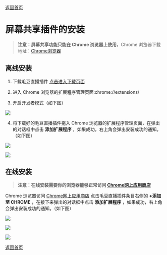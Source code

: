 [返回首页](../../README.md)

# 屏幕共享插件的安装

>**注意：屏幕共享功能只能在 Chrome 浏览器上使用**，Chrome 浏览器下载地址：[Chrome浏览器](http://maodou.io/download)

## 离线安装

1. 下载毛豆直播插件 [点击进入下载页面](https://maodou.io/download)

2. 进入 Chrome 浏览器的扩展程序管理页面:chrome://extensions/

3. 开启开发者模式（如下图）

![](https://of6ygwuso.qnssl.com/docs/quickstart/intro-pluginInstall1.png)

4. 将下载好的毛豆直播插件拖入 Chrome 浏览器的扩展程序管理页面，在弹出的对话框中点击 **添加扩展程序** ，如果成功，右上角会弹出安装成功的通知。（如下图）

![](https://of6ygwuso.qnssl.com/docs/quickstart/intro-pluginInstall2.png)

![](https://of6ygwuso.qnssl.com/docs/quickstart/intro-pluginInstall3.png)

## 在线安装

>**注意：在线安装需要你的浏览器能够正常访问 [Chrome网上应用商店](https://chrome.google.com/webstore/search/%E6%AF%9B%E8%B1%86%E7%9B%B4%E6%92%AD?utm_source=chrome-ntp-icon)**

Chrome 浏览器访问 [Chrome网上应用商店](https://chrome.google.com/webstore/search/%E6%AF%9B%E8%B1%86%E7%9B%B4%E6%92%AD?utm_source=chrome-ntp-icon) 点击毛豆直播插件条目右侧的 **+添加至 CHROME** ，在接下来弹出的对话框中点击 **添加扩展程序** ，如果成功，右上角会弹出安装成功的通知。（如下图）

![](https://of6ygwuso.qnssl.com/docs/quickstart/intro-pluginInstall4.png)

![](https://of6ygwuso.qnssl.com/docs/quickstart/intro-pluginInstall2.png)

![](https://of6ygwuso.qnssl.com/docs/quickstart/intro-pluginInstall3.png)

[返回首页](../../README.md)
